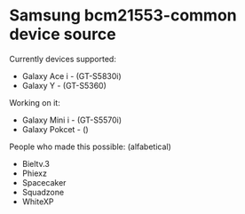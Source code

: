 Samsung bcm21553-common device source
=====================================

Currently devices supported:

  * Galaxy Ace i - (GT-S5830i)
  * Galaxy Y - (GT-S5360) 

Working  on it:
  
  * Galaxy Mini i - (GT-S5570i)
  * Galaxy Pokcet - ()

People who made this possible: (alfabetical)

  * Bieltv.3
  * Phiexz
  * Spacecaker
  * Squadzone
  * WhiteXP

